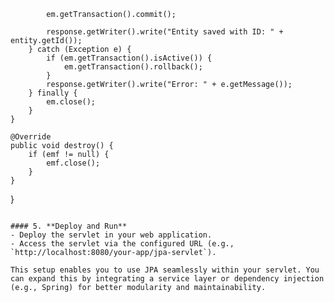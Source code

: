 
            em.getTransaction().commit();

            response.getWriter().write("Entity saved with ID: " + entity.getId());
        } catch (Exception e) {
            if (em.getTransaction().isActive()) {
                em.getTransaction().rollback();
            }
            response.getWriter().write("Error: " + e.getMessage());
        } finally {
            em.close();
        }
    }

    @Override
    public void destroy() {
        if (emf != null) {
            emf.close();
        }
    }
}
```

#### 5. **Deploy and Run**
- Deploy the servlet in your web application.
- Access the servlet via the configured URL (e.g., `http://localhost:8080/your-app/jpa-servlet`).

This setup enables you to use JPA seamlessly within your servlet. You can expand this by integrating a service layer or dependency injection (e.g., Spring) for better modularity and maintainability.
